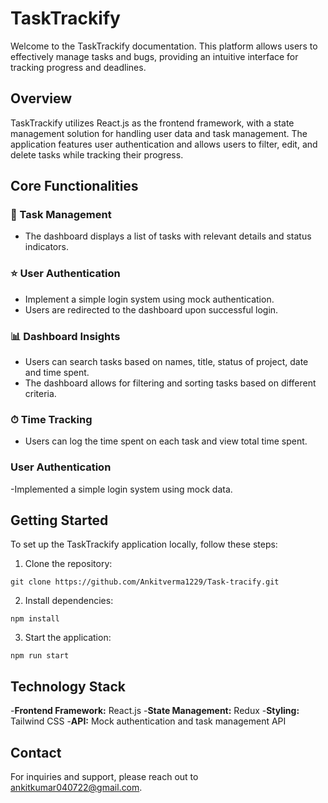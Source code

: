 # TaskTrackify

Welcome to the TaskTrackify documentation. This platform allows users to effectively manage tasks and bugs, providing an intuitive interface for tracking progress and deadlines.

## Overview

TaskTrackify utilizes React.js as the frontend framework, with a state management solution for handling user data and task management. The application features user authentication and allows users to filter, edit, and delete tasks while tracking their progress.

## Core Functionalities

### 📝 Task Management

- The dashboard displays a list of tasks with relevant details and status indicators.

### ⭐ User Authentication

- Implement a simple login system using mock authentication.
- Users are redirected to the dashboard upon successful login.

### 📊 Dashboard Insights

- Users can search tasks based on names, title, status of project, date and time spent.
- The dashboard allows for filtering and sorting tasks based on different criteria.

### ⏱ Time Tracking

- Users can log the time spent on each task and view total time spent.


### User Authentication 

-Implemented a simple login system using mock data.



## Getting Started

To set up the TaskTrackify application locally, follow these steps:

1. Clone the repository:

```
git clone https://github.com/Ankitverma1229/Task-tracify.git
```

2. Install dependencies:

```
npm install
```

3. Start the application:

```
npm run start
```

## Technology Stack

-**Frontend Framework:** React.js
-**State Management:** Redux 
-**Styling:** Tailwind CSS
-**API:** Mock authentication and task management API

## Contact

For inquiries and support, please reach out to [ankitkumar040722@gmail.com](mailto:ankitkumar040722@gmail.com).

